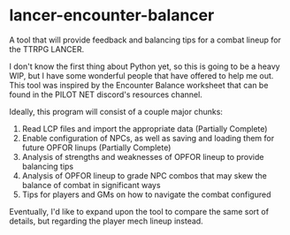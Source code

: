 # lancer-encounter-balancer
A tool that will provide feedback and balancing tips for a combat lineup for the TTRPG LANCER.

I don't know the first thing about Python yet, so this is going to be a heavy WIP, but I have some wonderful people that have offered to help me out.
This tool was inspired by the Encounter Balance worksheet that can be found in the PILOT NET discord's resources channel.

Ideally, this program will consist of a couple major chunks:
1. Read LCP files and import the appropriate data (Partially Complete)
2. Enable configuration of NPCs, as well as saving and loading them for future OPFOR linups (Partially Complete)
3. Analysis of strengths and weaknesses of OPFOR lineup to provide balancing tips
4. Analysis of OPFOR lineup to grade NPC combos that may skew the balance of combat in significant ways
5. Tips for players and GMs on how to navigate the combat configured

Eventually, I'd like to expand upon the tool to compare the same sort of details, but regarding the player mech lineup instead.
